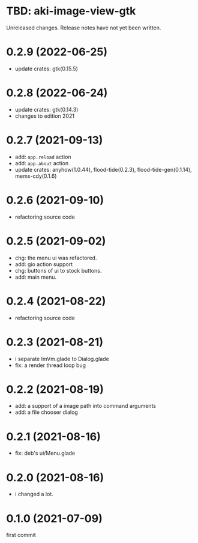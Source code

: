 TBD: aki-image-view-gtk
===
Unreleased changes. Release notes have not yet been written.

0.2.9 (2022-06-25)
=====

* update crates: gtk(0.15.5)

0.2.8 (2022-06-24)
=====

* update crates: gtk(0.14.3)
* changes to edition 2021

0.2.7 (2021-09-13)
=====

* add: `app.reload` action
* add: `app.about` action
* update crates: anyhow(1.0.44), flood-tide(0.2.3), flood-tide-gen(0.1.14), memx-cdy(0.1.6)

0.2.6 (2021-09-10)
=====

* refactoring source code

0.2.5 (2021-09-02)
=====

* chg: the menu ui was refactored.
* add: gio action support
* chg: buttons of ui to stock buttons.
* add: main menu.

0.2.4 (2021-08-22)
=====

* refactoring source code

0.2.3 (2021-08-21)
=====

* i separate ImVm.glade to Dialog.glade
* fix: a render thread loop bug

0.2.2 (2021-08-19)
=====

* add: a support of a image path into command arguments
* add: a file chooser dialog

0.2.1 (2021-08-16)
=====

* fix: deb's ui/Menu.glade

0.2.0 (2021-08-16)
=====

* i changed a lot.

0.1.0 (2021-07-09)
=====
first commit

